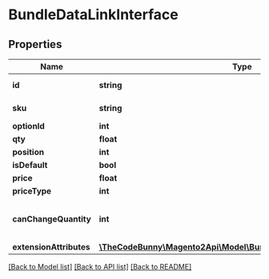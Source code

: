 # BundleDataLinkInterface

## Properties
Name | Type | Description | Notes
------------ | ------------- | ------------- | -------------
**id** | **string** | The identifier | [optional] 
**sku** | **string** | Linked product sku | [optional] 
**optionId** | **int** | Option id | [optional] 
**qty** | **float** | Qty | [optional] 
**position** | **int** | Position | [optional] 
**isDefault** | **bool** | Is default | 
**price** | **float** | Price | 
**priceType** | **int** | Price type | 
**canChangeQuantity** | **int** | Whether quantity could be changed | [optional] 
**extensionAttributes** | [**\TheCodeBunny\Magento2Api\Model\BundleDataLinkExtensionInterface**](BundleDataLinkExtensionInterface.md) |  | [optional] 

[[Back to Model list]](../README.md#documentation-for-models) [[Back to API list]](../README.md#documentation-for-api-endpoints) [[Back to README]](../README.md)


